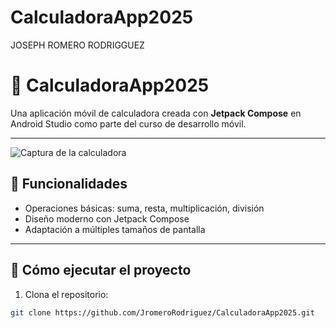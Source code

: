 ﻿# CalculadoraApp2025 
 JOSEPH ROMERO RODRIGGUEZ
# 📱 CalculadoraApp2025

Una aplicación móvil de calculadora creada con **Jetpack Compose** en Android Studio como parte del curso de desarrollo móvil.

---

![Captura de la calculadora](app/sampledata/calculadora.png)


## 🧮 Funcionalidades

- Operaciones básicas: suma, resta, multiplicación, división
- Diseño moderno con Jetpack Compose
- Adaptación a múltiples tamaños de pantalla

---

## 🚀 Cómo ejecutar el proyecto

1. Clona el repositorio:

```bash
git clone https://github.com/JromeroRodriguez/CalculadoraApp2025.git
